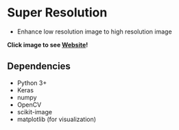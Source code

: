 # Super Resolution

- Enhance low resolution image to high resolution image

**Click image to see [Website](https://sophieeunajang.wordpress.com)!**  


## Dependencies
- Python 3+
- Keras
- numpy
- OpenCV
- scikit-image
- matplotlib (for visualization)
